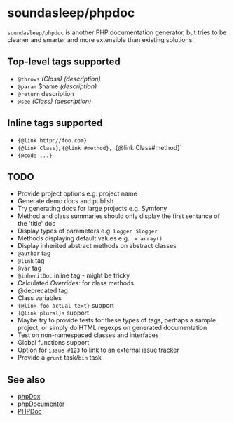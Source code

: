 soundasleep/phpdoc
==================

`soundasleep/phpdoc` is another PHP documentation generator, but tries to be cleaner
and smarter and more extensible than existing solutions.

## Top-level tags supported

* `@throws` _(Class)_ _(description)_
* `@param` $name _(description)_
* `@return` description
* `@see` _(Class)_ _(description)_

## Inline tags supported

* `{@link http://foo.com}`
* `{@link Class}`, `{@link #method}, `{@link Class#method}`
* `{@code ...}`

## TODO

* Provide project options e.g. project name
* Generate demo docs and publish
* Try generating docs for large projects e.g. Symfony
* Method and class summaries should only display the first sentance of the 'title' doc
* Display types of parameters e.g. `Logger $logger`
* Methods displaying default values e.g. ` = array()`
* Display inherited abstract methods on abstract classes
* `@author` tag
* `@link` tag
* `@var` tag
* `@inheritDoc` inline tag - might be tricky
* Calculated _Overrides:_ for class methods
* @deprecated tag
* Class variables
* `{@link foo actual text}` support
* `{@link plural}s` support
* Maybe try to provide tests for these types of tags, perhaps a sample project, or simply do HTML regexps on generated documentation
* Test on non-namespaced classes and interfaces
* Global functions support
* Option for `issue #123` to link to an external issue tracker
* Provide a `grunt` task/`bin` task

## See also

- [phpDox](http://phpdox.de/)
- [phpDocumentor](http://www.phpdoc.org/)
- [PHPDoc](http://www.phpdoc.de/)
